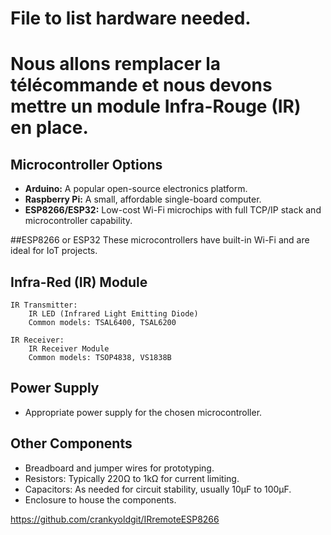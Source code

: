 # File to list hardware needed. 

# Nous allons remplacer la télécommande et nous devons mettre un module Infra-Rouge (IR) en place. 

## Microcontroller Options
- **Arduino:** A popular open-source electronics platform.
- **Raspberry Pi:** A small, affordable single-board computer.
- **ESP8266/ESP32:** Low-cost Wi-Fi microchips with full TCP/IP stack and microcontroller capability.


##ESP8266 or ESP32
These microcontrollers have built-in Wi-Fi and are ideal for IoT projects.


## Infra-Red (IR) Module

    IR Transmitter:
        IR LED (Infrared Light Emitting Diode)
        Common models: TSAL6400, TSAL6200

    IR Receiver:
        IR Receiver Module
        Common models: TSOP4838, VS1838B

## Power Supply
- Appropriate power supply for the chosen microcontroller.

## Other Components
- Breadboard and jumper wires for prototyping.
- Resistors: Typically 220Ω to 1kΩ for current limiting.
- Capacitors: As needed for circuit stability, usually 10µF to 100µF.
- Enclosure to house the components.


https://github.com/crankyoldgit/IRremoteESP8266

